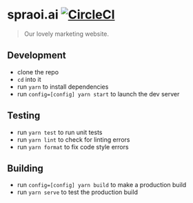# spraoi.ai [![CircleCI](https://circleci.com/gh/spraoi/spraoi.ai/tree/master.svg?style=svg&circle-token=b699e1c027e71d1138e84125c2a4a55e586bd9ed)](https://circleci.com/gh/spraoi/spraoi.ai/tree/master)

> Our lovely marketing website.

## Development

- clone the repo
- `cd` into it
- run `yarn` to install dependencies
- run `config=[config] yarn start` to launch the dev server

## Testing

- run `yarn test` to run unit tests
- run `yarn lint` to check for linting errors
- run `yarn format` to fix code style errors

## Building

- run `config=[config] yarn build` to make a production build
- run `yarn serve` to test the production build
